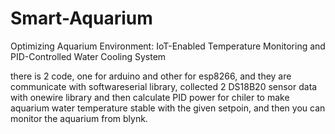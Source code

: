 # Smart-Aquarium
Optimizing Aquarium Environment: IoT-Enabled Temperature Monitoring and PID-Controlled Water Cooling System

there is 2 code, one for arduino and other for esp8266, and they are communicate with softwareserial library, collected 2 DS18B20 sensor data with onewire library and then calculate PID power for chiler to make aquarium water temperature stable with the given setpoin, and then you can monitor the aquarium from blynk.

